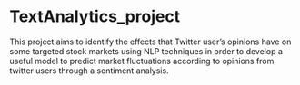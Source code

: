 # TextAnalytics_project
This project aims to identify the effects that Twitter user’s opinions have on some targeted stock markets using NLP techniques in order to develop a useful model to predict market fluctuations according to opinions from twitter users through a sentiment analysis. 
